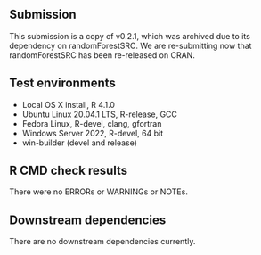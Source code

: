 ## Submission

This submission is a copy of v0.2.1, which was archived due to its dependency on randomForestSRC. We are re-submitting now that randomForestSRC has been re-released on CRAN.

## Test environments
* Local OS X install, R 4.1.0
* Ubuntu Linux 20.04.1 LTS, R-release, GCC
* Fedora Linux, R-devel, clang, gfortran
* Windows Server 2022, R-devel, 64 bit
* win-builder (devel and release)

## R CMD check results

There were no ERRORs or WARNINGs or NOTEs.

## Downstream dependencies
There are no downstream dependencies currently.

